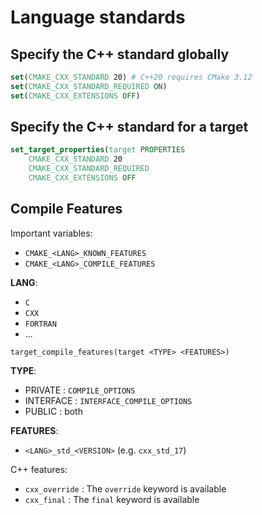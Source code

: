 # Language standards

## Specify the C++ standard globally
```cmake
set(CMAKE_CXX_STANDARD 20) # C++20 requires CMake 3.12
set(CMAKE_CXX_STANDARD_REQUIRED ON)
set(CMAKE_CXX_EXTENSIONS OFF)
```

## Specify the C++ standard for a target
```cmake
set_target_properties(target PROPERTIES
	CMAKE_CXX_STANDARD 20
	CMAKE_CXX_STANDARD_REQUIRED
	CMAKE_CXX_EXTENSIONS OFF
```

## Compile Features

Important variables:
* `CMAKE_<LANG>_KNOWN_FEATURES`
* `CMAKE_<LANG>_COMPILE_FEATURES`

**LANG**:
* `C`
* `CXX`
* `FORTRAN`
* ...

`target_compile_features(target <TYPE> <FEATURES>)`

**TYPE**:
* PRIVATE : `COMPILE_OPTIONS`
* INTERFACE : `INTERFACE_COMPILE_OPTIONS`
* PUBLIC : both

**FEATURES**:
* `<LANG>_std_<VERSION>` (e.g. `cxx_std_17`)

C++ features:
* `cxx_override` : The `override` keyword is available
* `cxx_final` : The `final` keyword is available
